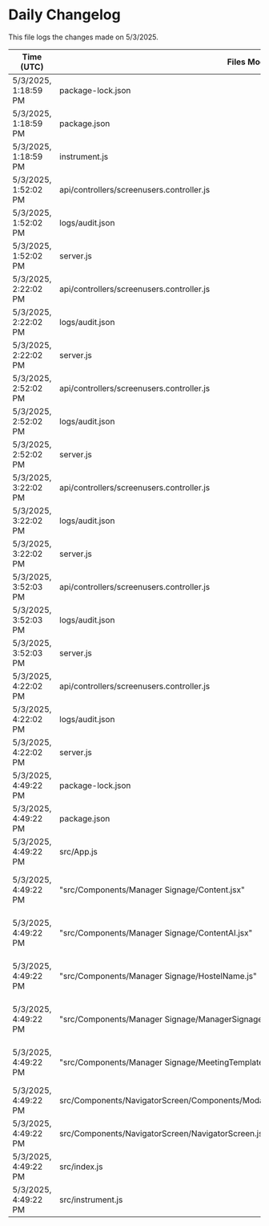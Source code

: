 # Daily Changelog

This file logs the changes made on 5/3/2025.

| Time (UTC)             | Files Modified                    | Changes (Addition/Deletion) |
|------------------------|-----------------------------------|-----------------------------|
| 5/3/2025, 1:18:59 PM | package-lock.json | 93 Additions & 0 Deletions |
| 5/3/2025, 1:18:59 PM | package.json | 1 Additions & 0 Deletions |
| 5/3/2025, 1:18:59 PM | instrument.js | 0 Additions & 0 Deletions |
| 5/3/2025, 1:52:02 PM | api/controllers/screenusers.controller.js | 4 Additions & 4 Deletions|
| 5/3/2025, 1:52:02 PM | logs/audit.json | 15 Additions & 15 Deletions|
| 5/3/2025, 1:52:02 PM | server.js | 29 Additions & 28 Deletions|
| 5/3/2025, 2:22:02 PM | api/controllers/screenusers.controller.js | 4 Additions & 4 Deletions|
| 5/3/2025, 2:22:02 PM | logs/audit.json | 15 Additions & 15 Deletions|
| 5/3/2025, 2:22:02 PM | server.js | 29 Additions & 28 Deletions|
| 5/3/2025, 2:52:02 PM | api/controllers/screenusers.controller.js | 4 Additions & 4 Deletions|
| 5/3/2025, 2:52:02 PM | logs/audit.json | 15 Additions & 15 Deletions|
| 5/3/2025, 2:52:02 PM | server.js | 29 Additions & 28 Deletions|
| 5/3/2025, 3:22:02 PM | api/controllers/screenusers.controller.js | 4 Additions & 4 Deletions|
| 5/3/2025, 3:22:02 PM | logs/audit.json | 15 Additions & 15 Deletions|
| 5/3/2025, 3:22:02 PM | server.js | 29 Additions & 28 Deletions|
| 5/3/2025, 3:52:03 PM | api/controllers/screenusers.controller.js | 4 Additions & 4 Deletions|
| 5/3/2025, 3:52:03 PM | logs/audit.json | 15 Additions & 15 Deletions|
| 5/3/2025, 3:52:03 PM | server.js | 29 Additions & 28 Deletions|
| 5/3/2025, 4:22:02 PM | api/controllers/screenusers.controller.js | 4 Additions & 4 Deletions|
| 5/3/2025, 4:22:02 PM | logs/audit.json | 15 Additions & 15 Deletions|
| 5/3/2025, 4:22:02 PM | server.js | 29 Additions & 28 Deletions|
| 5/3/2025, 4:49:22 PM | package-lock.json | 93 Additions & 0 Deletions|
| 5/3/2025, 4:49:22 PM | package.json | 1 Additions & 0 Deletions|
| 5/3/2025, 4:49:22 PM | src/App.js | 1 Additions & 1 Deletions|
| 5/3/2025, 4:49:22 PM | "src/Components/Manager Signage/Content.jsx" | undefined Additions & undefined Deletions|
| 5/3/2025, 4:49:22 PM | "src/Components/Manager Signage/ContentAI.jsx" | undefined Additions & undefined Deletions|
| 5/3/2025, 4:49:22 PM | "src/Components/Manager Signage/HostelName.js" | undefined Additions & undefined Deletions|
| 5/3/2025, 4:49:22 PM | "src/Components/Manager Signage/ManagerSignage.js" | undefined Additions & undefined Deletions|
| 5/3/2025, 4:49:22 PM | "src/Components/Manager Signage/MeetingTemplate.jsx" | undefined Additions & undefined Deletions|
| 5/3/2025, 4:49:22 PM | src/Components/NavigatorScreen/Components/Modal/FallBackContentModel/FallBackContentModel.js | 4 Additions & 1 Deletions|
| 5/3/2025, 4:49:22 PM | src/Components/NavigatorScreen/NavigatorScreen.js | 6 Additions & 2 Deletions|
| 5/3/2025, 4:49:22 PM | src/index.js | 13 Additions & 2 Deletions|
| 5/3/2025, 4:49:22 PM | src/instrument.js | 0 Additions & 0 Deletions|
